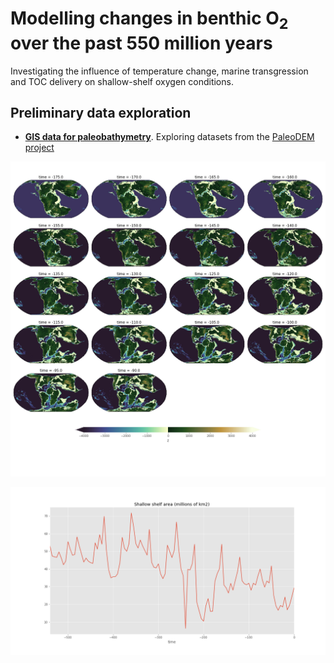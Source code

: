 # Modelling changes in benthic O<sub>2</sub> over the past 550 million years

Investigating the influence of temperature change, marine transgression and TOC delivery on shallow-shelf oxygen conditions.

## Preliminary data exploration

 * **[GIS data for paleobathymetry](https://nbviewer.jupyter.org/github/NIVANorge/paleo_benthic_o2/blob/master/notebooks/palaeomap_bathymetry.ipynb)**. Exploring datasets from the [PaleoDEM project](https://www.earthbyte.org/paleodem-resource-scotese-and-wright-2018/)
 
 <p align="center">
  <img src="png/paleo_bathymetry_4.png" alt="175 to 90 Ma" width="800" />
</p>

 <p align="center">
  <img src="png/shelf_area_through_time.png" alt="Shelf area (0 - 200 m) through time" width="800" />
</p>
